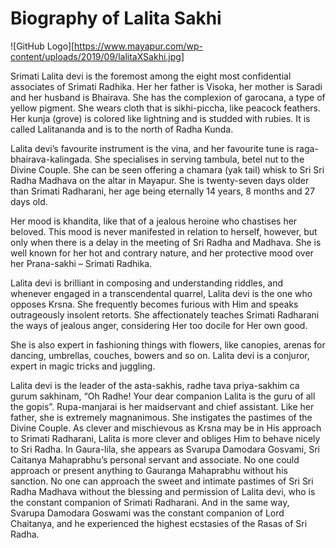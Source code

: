 # Biography of Lalita Sakhi
![GitHub Logo][https://www.mayapur.com/wp-content/uploads/2019/09/lalitaXSakhi.jpg]

Srimati Lalita devi is the foremost among the eight most confidential associates of Srimati Radhika. Her her father is Visoka, her mother is Saradi and her husband is Bhairava. She has the complexion of garocana, a type of yellow pigment. She wears cloth that is sikhi-piccha, like peacock feathers. Her kunja (grove) is colored like lightning and is studded with rubies. It is called Lalitananda and is to the north of Radha Kunda.

Lalita devi’s favourite instrument is the vina, and her favourite tune is raga-bhairava-kalingada. She specialises in serving tambula, betel nut to the Divine Couple. She can be seen offering a chamara (yak tail) whisk to Sri Sri Radha Madhava on the altar in Mayapur. She is twenty-seven days older than Srimati Radharani, her age being eternally 14 years, 8 months and 27 days old.

Her mood is khandita, like that of a jealous heroine who chastises her beloved. This mood is never manifested in relation to herself, however, but only when there is a delay in the meeting of Sri Radha and Madhava. She is well known for her hot and contrary nature, and her protective mood over her Prana-sakhi – Srimati Radhika.

Lalita devi is brilliant in composing and understanding riddles, and whenever engaged in a transcendental quarrel, Lalita devi is the one who opposes Krsna. She frequently becomes furious with Him and speaks outrageously insolent retorts. She affectionately teaches Srimati Radharani the ways of jealous anger, considering Her too docile for Her own good.

She is also expert in fashioning things with flowers, like canopies, arenas for dancing, umbrellas, couches, bowers and so on. Lalita devi is a conjuror, expert in magic tricks and juggling.

Lalita devi is the leader of the asta-sakhis, radhe tava priya-sakhim ca gurum sakhinam, “Oh Radhe! Your dear companion Lalita is the guru of all the gopis”. Rupa-manjarai is her maidservant and chief assistant. Like her father, she is extremely magnanimous. She instigates the pastimes of the Divine Couple. As clever and mischievous as Krsna may be in His approach to Srimati Radharani, Lalita is more clever and obliges Him to behave nicely to Sri Radha.
In Gaura-lila, she appears as Svarupa Damodara Gosvami, Sri Caitanya Mahaprabhu’s personal servant and associate. No one could approach or present anything to Gauranga Mahaprabhu without his sanction.
No one can approach the sweet and intimate pastimes of Sri Sri Radha Madhava without the blessing and permission of Lalita devi, who is the constant companion of Srimati Radharani. And in the same way, Svarupa Damodara Goswami was the constant companion of Lord Chaitanya, and he experienced the highest ecstasies of the Rasas of Sri Radha.
